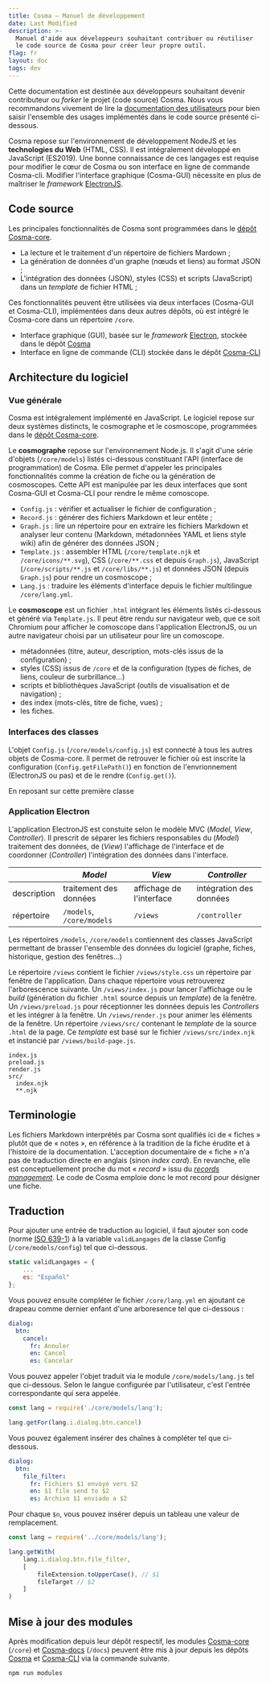 ```yaml
---
title: Cosma — Manuel de développement
date: Last Modified
description: >-
  Manuel d'aide aux développeurs souhaitant contribuer ou réutiliser
  le code source de Cosma pour créer leur propre outil.
flag: fr
layout: doc
tags: dev
---
```


Cette documentation est destinée aux développeurs souhaitant devenir contributeur ou *forker* le projet (code source) Cosma. Nous vous recommandons vivement de lire la [documentation des utilisateurs](manuel-d-utilisation.html) pour bien saisir l'ensemble des usages implémentés dans le code source présenté ci-dessous.

Cosma repose sur l'environnement de développement NodeJS et les **technologies du Web** (HTML, CSS). Il est intégralement développé en JavaScript (ES2019). Une bonne connaissance de ces langages est requise pour modifier le cœur de Cosma ou son interface en ligne de commande Cosma-cli.
Modifier l'interface graphique (Cosma-GUI) nécessite en plus de maîtriser le *framework* [ElectronJS](https://www.electronjs.org/).

## Code source

Les principales fonctionnalités de Cosma sont programmées dans le [dépôt Cosma-core](https://github.com/graphlab-fr/cosma-core).

- La lecture et le traitement d'un répertoire de fichiers Mardown ;
- La génération de données d'un graphe (nœuds et liens) au format JSON ;
- L'intégration des données (JSON), styles (CSS) et scripts (JavaScript) dans un *template* de fichier HTML ;

Ces fonctionnalités peuvent être utilisées via deux interfaces (Cosma-GUI et Cosma-CLI), implémentées dans deux autres dépôts, où est intégré le Cosma-core dans un répertoire `/core`.

- Interface graphique (GUI), basée sur le *framework* [Electron,](https://www.electronjs.org/) stockée dans le dépôt [Cosma](https://github.com/graphlab-fr/cosma)
- Interface en ligne de commande (CLI) stockée dans le dépôt [Cosma-CLI](https://github.com/graphlab-fr/cosma-cli)

## Architecture du logiciel

### Vue générale

Cosma est intégralement implémenté en JavaScript. Le logiciel repose sur deux systèmes distincts, le cosmographe et le cosmoscope, programmées dans le [dépôt Cosma-core](https://github.com/graphlab-fr/cosma-core).

Le **cosmographe** repose sur l'environnement Node.js. Il s'agit d'une série d'objets (`/core/models`) listés ci-dessous constituant l'API (interface de programmation) de Cosma. Elle permet d'appeler les principales fonctionnalités comme la création de fiche ou la génération de cosmoscopes. Cette API est manipulée par les deux interfaces que sont Cosma-GUI et Cosma-CLI pour rendre le même comoscope.

- `Config.js` : vérifier et actualiser le fichier de configuration ;
- `Record.js` :  générer des fichiers Markdown et leur entête ;
- `Graph.js` : lire un répertoire pour en extraire les fichiers Markdown et analyser leur contenu (Markdown, métadonnées YAML et liens style wiki) afin de générer des données JSON ;
- `Template.js` : assembler HTML (`/core/template.njk` et `/core/icons/**.svg`), CSS (`/core/**.css` et depuis `Graph.js`), JavaScript (`/core/scripts/**.js` et `/core/libs/**.js`) et données JSON (depuis `Graph.js`) pour rendre un cosmoscope ;
- `Lang.js` : traduire les éléments d'interface depuis le fichier multilingue `/core/lang.yml`.

Le **cosmoscope** est un fichier `.html` intégrant les éléments listés ci-dessous et généré via `Template.js`. Il peut être rendu sur navigateur web, que ce soit Chromium pour afficher le comoscope dans l'application ElectronJS, ou un autre navigateur choisi par un utilisateur pour lire un comoscope.

- métadonnées (titre, auteur, description, mots-clés issus de la configuration) ;
- styles (CSS) issus de `/core` et de la configuration (types de fiches, de liens, couleur de surbrillance…)
- scripts et bibliothèques JavaScript (outils de visualisation et de navigation) ;
- des index (mots-clés, titre de fiche, vues) ;
- les fiches.

### Interfaces des classes

L'objet `Config.js` (`/core/models/config.js`) est connecté à tous les autres objets de Cosma-core. Il permet de retrouver le fichier où est inscrite la configuration (`Config.getFilePath()`) en fonction de l'envrionnement (ElectronJS ou pas) et de le rendre (`Config.get()`).

En reposant sur cette première classe

### Application Electron

L'application ElectronJS est constuite selon le modèle MVC (*Model*, *View*, *Controller*). Il prescrit de séparer les fichiers responsables du (*Model*) traitement des données, de (*View*) l'affichage de l'interface et de coordonner (*Controller*) l'intégration des données dans l'interface.

|             | *Model*                   | *View*                   | *Controller*            |
|-------------|---------------------------|--------------------------|-------------------------|
| description | traitement des données    | affichage de l'interface | intégration des données |
| répertoire  | `/models`, `/core/models` | `/views`                 | `/controller`           |

Les répertoires `/models`, `/core/models` contiennent des classes JavaScript permettant de brasser l'ensemble des données du logiciel (graphe, fiches, historique, gestion des fenêtres…)

Le répertoire `/views` contient le fichier `/views/style.css` un répertoire par fenêtre de l'application. Dans chaque répertoire vous retrouverez l'arborescence suivante.
Un `/views/index.js` pour lancer l'affichage ou le *build* (génération du fichier `.html` source depuis un *template*) de la fenêtre.
Un `/views/preload.js` pour réceptionner les données depuis les *Controllers* et les intégrer à la fenêtre.
Un `/views/render.js` pour animer les éléments de la fenêtre.
Un répertoire `/views/src/` contenant le *template* de la source `.html` de la page. Ce *template* est basé sur le fichier `/views/src/index.njk` et instancié par `/views/build-page.js`.

```
index.js
preload.js
render.js
src/
  index.njk
  **.njk
```

## Terminologie

Les fichiers Markdown interprétés par Cosma sont qualifiés ici de « fiches » plutôt que de « notes », en référence à la tradition de la fiche érudite et à l'histoire de la documentation. L'acception documentaire de « fiche » n'a pas de traduction directe en anglais (sinon *index card*). En revanche, elle est conceptuellement proche du mot « *record* » issu du [*records management*](https://fr.wikipedia.org/wiki/Records_management). Le code de Cosma emploie donc le mot record pour désigner une fiche.

## Traduction

Pour ajouter une entrée de traduction au logiciel, il faut ajouter son code (norme [ISO 639-1](https://fr.wikipedia.org/wiki/Liste_des_codes_ISO_639-1)) à la variable `validLangages` de la classe Config (`/core/models/config`) tel que ci-dessous.

```js
static validLangages = {
	...
	es: "Español"
};
```

Vous pouvez ensuite compléter le fichier `/core/lang.yml` en ajoutant ce drapeau comme dernier enfant d'une arboresence tel que ci-dessous :

```yaml
dialog:
  btn:
    cancel:
      fr: Annuler
      en: Cancel
      es: Cancelar
```

Vous pouvez appeler l'objet traduit via le module `/core/models/lang.js` tel que ci-dessous. Selon le langue configurée par l'utilisateur, c'est l'entrée correspondante qui sera appelée.

```js
const lang = require('./core/models/lang');

lang.getFor(lang.i.dialog.btn.cancel)
```

Vous pouvez également insérer des chaînes à compléter tel que ci-dessous. 

```yaml
dialog:
  btn:
    file_filter:
      fr: Fichiers $1 envoyé vers $2
      en: $1 file send to $2
      es: Archivo $1 enviado a $2
```

Pour chaque `$n`, vous pouvez insérer depuis un tableau une valeur de remplacement.

```js
const lang = require('../core/models/lang');

lang.getWith(
    lang.i.dialog.btn.file_filter,
    [
        fileExtension.toUpperCase(), // $1
        fileTarget // $2
    ]
)
```

## Mise à jour des modules

Après modification depuis leur dépôt respectif, les modules [Cosma-core](https://github.com/graphlab-fr/cosma-core) (`/core`) et [Cosma-docs](https://github.com/graphlab-fr/cosma-docs) (`/docs`) peuvent être mis à jour depuis les dépôts [Cosma](https://github.com/graphlab-fr/cosma) et [Cosma-CLI](https://github.com/graphlab-fr/cosma-cli) via la commande suivante.

```
npm run modules
```